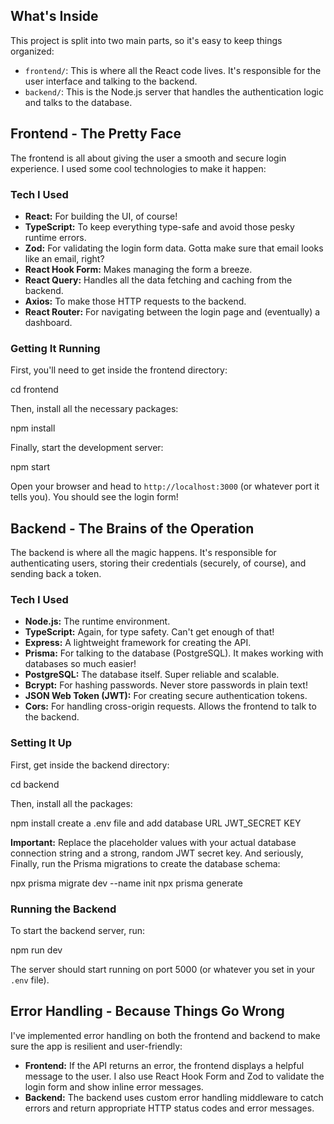 ## What's Inside

This project is split into two main parts, so it's easy to keep things organized:

*   `frontend/`: This is where all the React code lives. It's responsible for the user interface and talking to the backend.
*   `backend/`: This is the Node.js server that handles the authentication logic and talks to the database.

## Frontend - The Pretty Face

The frontend is all about giving the user a smooth and secure login experience. I used some cool technologies to make it happen:

### Tech I Used

*   **React:** For building the UI, of course!
*   **TypeScript:** To keep everything type-safe and avoid those pesky runtime errors.
*   **Zod:** For validating the login form data. Gotta make sure that email looks like an email, right?
*   **React Hook Form:** Makes managing the form a breeze.
*   **React Query:** Handles all the data fetching and caching from the backend.
*   **Axios:** To make those HTTP requests to the backend.
*   **React Router:** For navigating between the login page and (eventually) a dashboard.

### Getting It Running

First, you'll need to get inside the frontend directory:

cd frontend

Then, install all the necessary packages:

npm install


Finally, start the development server:

npm start


Open your browser and head to `http://localhost:3000` (or whatever port it tells you). You should see the login form!

## Backend - The Brains of the Operation

The backend is where all the magic happens. It's responsible for authenticating users, storing their credentials (securely, of course), and sending back a token.

### Tech I Used

*   **Node.js:** The runtime environment.
*   **TypeScript:** Again, for type safety. Can't get enough of that!
*   **Express:** A lightweight framework for creating the API.
*   **Prisma:** For talking to the database (PostgreSQL). It makes working with databases so much easier!
*   **PostgreSQL:** The database itself. Super reliable and scalable.
*   **Bcrypt:** For hashing passwords. Never store passwords in plain text!
*   **JSON Web Token (JWT):** For creating secure authentication tokens.
*   **Cors:** For handling cross-origin requests. Allows the frontend to talk to the backend.

### Setting It Up

First, get inside the backend directory:

cd backend


Then, install all the packages:

npm install
create a .env file and add database URL JWT_SECRET KEY

**Important:** Replace the placeholder values with your actual database connection string and a strong, random JWT secret key. And seriously, 
Finally, run the Prisma migrations to create the database schema:

npx prisma migrate dev --name init
npx prisma generate


### Running the Backend

To start the backend server, run:

npm run dev


The server should start running on port 5000 (or whatever you set in your `.env` file).

## Error Handling - Because Things Go Wrong

I've implemented error handling on both the frontend and backend to make sure the app is resilient and user-friendly:

*   **Frontend:** If the API returns an error, the frontend displays a helpful message to the user. I also use React Hook Form and Zod to validate the login form and show inline error messages.
*   **Backend:** The backend uses custom error handling middleware to catch errors and return appropriate HTTP status codes and error messages.
